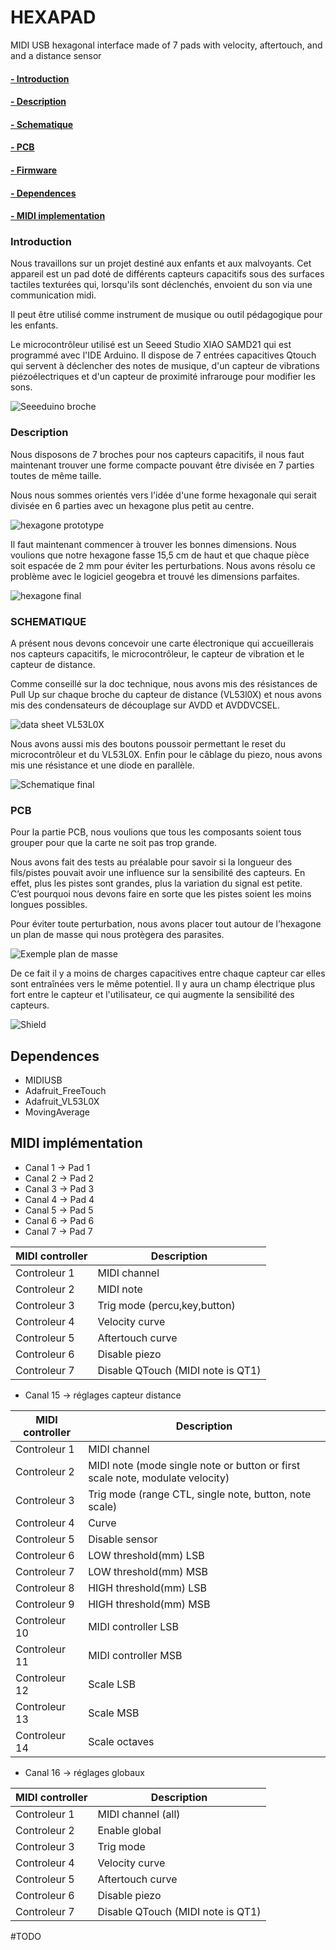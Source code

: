 # HEXAPAD
MIDI USB hexagonal interface made of 7 pads with velocity, aftertouch, and and a distance sensor



#### [- Introduction](#Introduction)
#### [- Description](#Description)
#### [- Schematique](#Schematique)
#### [- PCB](#PCB)
#### [- Firmware](#Introduction)
#### [- Dependences](#Dependences)
#### [- MIDI implementation](#implementation)
  
### Introduction
<a id="Introduction"></a>

Nous travaillons sur un projet destiné aux enfants et aux malvoyants. Cet appareil est un pad doté de différents capteurs capacitifs sous des surfaces tactiles texturées qui, lorsqu'ils sont déclenchés, envoient du son via une communication midi. 
 
Il peut être utilisé comme instrument de musique ou outil pédagogique pour les enfants. 
 
Le microcontrôleur utilisé est un Seeed Studio XIAO SAMD21 qui est programmé avec l'IDE Arduino. Il dispose de 7 entrées capacitives Qtouch qui servent à déclencher des notes de musique, d'un capteur de vibrations piézoélectriques et d'un capteur de proximité infrarouge pour modifier les sons. 

![Seeeduino broche](https://github.com/patricecolet/hexapad/blob/stage/images/broche_xiao.png)

### Description
<a id="Description"></a>

Nous disposons de 7 broches pour nos capteurs capacitifs, il nous faut maintenant trouver une forme compacte pouvant être divisée en 7 parties toutes de même taille. 

Nous nous sommes orientés vers l'idée d'une forme hexagonale qui serait divisée en 6 parties avec un hexagone plus petit au centre. 

![hexagone prototype](https://github.com/patricecolet/hexapad/blob/stage/images/hexagone1.png)


Il faut maintenant commencer à trouver les bonnes dimensions. Nous voulions que notre hexagone fasse 15,5 cm de haut et que chaque pièce soit espacée de 2 mm pour éviter les perturbations. Nous avons résolu ce problème avec le logiciel geogebra et trouvé les dimensions parfaites.

![hexagone final](https://github.com/patricecolet/hexapad/blob/stage/images/hexagone2.png)


### SCHEMATIQUE 
<a id="SCHEMATIQUE"></a>

A présent nous devons concevoir une carte électronique qui accueillerais nos capteurs capacitifs, le microcontrôleur, le capteur de vibration et le capteur de distance.  

Comme conseillé sur la doc technique, nous avons mis des résistances de Pull Up sur chaque broche du capteur de distance (VL53l0X) et nous avons mis des condensateurs de découplage sur AVDD et AVDDVCSEL.

![data sheet VL53L0X](https://github.com/patricecolet/hexapad/blob/stage/images/broche_vl53l0x.png)

Nous avons aussi mis des boutons poussoir permettant le reset du microcontrôleur et du VL53L0X. Enfin pour le câblage du piezo, nous avons mis une résistance et une diode en parallèle. 

![Schematique final](https://github.com/patricecolet/hexapad/blob/stage/images/schematique.png)

### PCB 
<a id="PCB"></a>

Pour la partie PCB, nous voulions que tous les composants soient tous grouper pour que la carte ne soit pas trop grande. 

Nous avons fait des tests au préalable pour savoir si la longueur des fils/pistes pouvait avoir une influence sur la sensibilité des capteurs. En effet, plus les pistes sont grandes, plus la variation du signal est petite. C’est pourquoi nous devons faire en sorte que les pistes soient les moins longues possibles. 

Pour éviter toute perturbation, nous avons placer tout autour de l’hexagone un plan de masse qui nous protègera des parasites.  

![Exemple plan de masse](https://github.com/patricecolet/hexapad/blob/stage/images/plan_de_masse_ex.png)

De ce fait il y a moins de charges capacitives entre chaque capteur car elles sont entraînées vers le même potentiel. Il y aura un champ électrique plus fort entre le capteur et l'utilisateur, ce qui augmente la sensibilité des capteurs. 

![Shield](https://github.com/patricecolet/hexapad/blob/stage/images/driven_shield_plus.png)


## Dependences
<a id="Dependences"></a>

* MIDIUSB
* Adafruit_FreeTouch
* Adafruit_VL53L0X
* MovingAverage


## MIDI implémentation
<a id="implementation"></a>

* Canal 1 -> Pad 1
* Canal 2 -> Pad 2
* Canal 3 -> Pad 3
* Canal 4 -> Pad 4
* Canal 5 -> Pad 5
* Canal 6 -> Pad 6
* Canal 7 -> Pad 7

|MIDI controller| Description|
|---|---|
| Controleur 1 | MIDI channel | (midi channel 1 value is 0, midi channel 2 value is 1 ...)
| Controleur 2 | MIDI note |
| Controleur 3 | Trig mode (percu,key,button) |
| Controleur 4 | Velocity curve |
| Controleur 5 | Aftertouch curve |
| Controleur 6 | Disable piezo |
| Controleur 7 | Disable QTouch (MIDI note is QT1) |

* Canal 15 -> réglages capteur distance

|MIDI controller| Description|
|---|---|
| Controleur 1 | MIDI channel
| Controleur 2 | MIDI note (mode single note or button or first scale note, modulate velocity)
| Controleur 3 | Trig mode (range CTL, single note, button, note scale)
| Controleur 4 | Curve
| Controleur 5 | Disable sensor
| Controleur 6 | LOW threshold(mm) LSB
| Controleur 7 | LOW threshold(mm) MSB
| Controleur 8 | HIGH threshold(mm) LSB
| Controleur 9 | HIGH threshold(mm) MSB
| Controleur 10 | MIDI controller LSB
| Controleur 11 | MIDI controller MSB
| Controleur 12 | Scale LSB
| Controleur 13 | Scale MSB
| Controleur 14 | Scale octaves

* Canal 16 -> réglages globaux

|MIDI controller| Description|
|---|---|
| Controleur 1 | MIDI channel (all)
| Controleur 2 | Enable global
| Controleur 3 | Trig mode
| Controleur 4 | Velocity curve
| Controleur 5 | Aftertouch curve
| Controleur 6 | Disable piezo
| Controleur 7 | Disable QTouch (MIDI note is QT1)


#TODO
